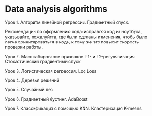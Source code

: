 # Data analysis algorithms
Урок 1. Алгоритм линейной регрессии. Градиентный спуск.



Рекомендации по оформлению кода: 
исправляя код из ноутбука, указывайте, пожалуйста, где были сделаны изменения, чтобы было легче ориентироваться в коде, к тому же это повысит скорость проверки работы. 



Урок 2. Масштабирование признаков. L1- и L2-регуляризация. Стохастический градиентный спуск


Урок 3. Логистическая регрессия. Log Loss


Урок 4. Деревья решений


Урок 5. Случайный лес


Урок 6. Градиентный бустинг. AdaBoost


Урок 7. Классификация с помощью KNN. Кластеризация K-means
